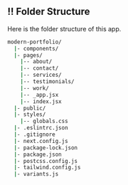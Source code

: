 
## :bangbang: Folder Structure

Here is the folder structure of this app.

```bash
modern-portfolio/
  |- components/
  |- pages/
    |-- about/
    |-- contact/
    |-- services/
    |-- testimonials/
    |-- work/
    |-- _app.jsx
    |-- index.jsx
  |- public/
  |- styles/
    |-- globals.css
  |- .eslintrc.json
  |- .gitignore
  |- next.config.js
  |- package-lock.json
  |- package.json
  |- postcss.config.js
  |- tailwind.config.js
  |- variants.js
```

<br />
